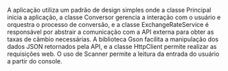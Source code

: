 A aplicação utiliza um padrão de design simples onde a classe Principal inicia a aplicação, a classe Conversor gerencia a interação com o usuário e orquestra o processo de conversão,
e a classe ExchangeRateService é responsável por abstrair a comunicação com a API externa para obter as taxas de câmbio necessárias.
A biblioteca Gson facilita a manipulação dos dados JSON retornados pela API, e a classe HttpClient permite realizar as requisições web. O uso de Scanner permite a leitura da entrada do usuário a partir do console.
